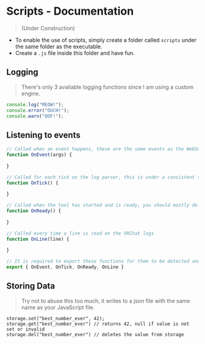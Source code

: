 ﻿# Scripts - Documentation
> (Under Construction)

- To enable the use of scripts, simply create a folder called `scripts` under the same folder as the executable.
- Create a `.js` file inside this folder and have fun.

## Logging
> There's only 3 available logging functions since I am using a custom engine.
```js
console.log("MEOW!");
console.error("OUCH!");
console.warn("OOF!");
```

## Listening to events
```js
// Called when an event happens, these are the same events as the WebSocketAPI events.
function OnEvent(args) {
	
}

// Called for each tick on the log parser, this is under a consistent timer, which can be modified under settings.
function OnTick() {
	
}

// Called when the tool has started and is ready, you should mostly do things after this event, or whatever... I'm not a fun cop.
function OnReady() {
	
}

// Called every time a line is read on the VRChat logs
function OnLine(line) {
	
}

// It is required to export these functions for them to be detected and registered.
export { OnEvent, OnTick, OnReady, OnLine }
```

## Storing Data
> Try not to abuse this too much, it writes to a json file with the same name as your JavaScript file.
```
storage.set("best_number_ever", 42);
storage.get("best_number_ever") // returns 42, null if value is not set or invalid
storage.del("best_number_ever") // deletes the value from storage
```